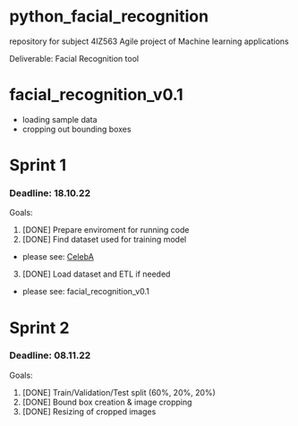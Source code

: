 # python_facial_recognition
repository for subject 4IZ563 Agile project of Machine learning applications

Deliverable: Facial Recognition tool

# facial_recognition_v0.1
- loading sample data
- cropping out bounding boxes

# Sprint 1 
### Deadline: 18.10.22
Goals:
1. [DONE] Prepare enviroment for running code
2. [DONE] Find dataset used for training model

- please see: [CelebA](https://mmlab.ie.cuhk.edu.hk/projects/CelebA.html)

3. [DONE] Load dataset and ETL if needed

- please see: facial_recognition_v0.1

# Sprint 2
### Deadline: 08.11.22
Goals:
1. [DONE] Train/Validation/Test split (60%, 20%, 20%)
2. [DONE] Bound box creation & image cropping
3. [DONE] Resizing of cropped images
